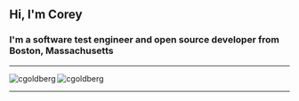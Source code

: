 ## Hi, I'm Corey

### I'm a software test engineer and open source developer from Boston, Massachusetts

----

<p><img align="left" src="https://github-readme-stats.vercel.app/api/top-langs?username=cgoldberg&show_icons=true&locale=en&layout=compact" alt="cgoldberg" /></p>

<p><img align="center" src="https://github-readme-stats.vercel.app/api?username=cgoldberg&show_icons=true&locale=en" alt="cgoldberg" /></p>

----
